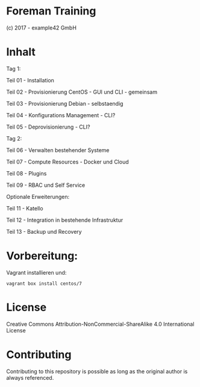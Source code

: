 # Foreman Training
(c) 2017 - example42 GmbH

# Inhalt

Tag 1:

Teil 01 - Installation

Teil 02 - Provisionierung CentOS - GUI und CLI - gemeinsam

Teil 03 - Provisionierung Debian - selbstaendig

Teil 04 - Konfigurations Management - CLI?

Teil 05 - Deprovisionierung - CLI?

Tag 2:

Teil 06 - Verwalten bestehender Systeme

Teil 07 - Compute Resources - Docker und Cloud

Teil 08 - Plugins

Teil 09 - RBAC und Self Service

Optionale Erweiterungen:

Teil 11 - Katello

Teil 12 - Integration in bestehende Infrastruktur

Teil 13 - Backup und Recovery

# Vorbereitung:

Vagrant installieren und:

    vagrant box install centos/7

# License
Creative Commons Attribution-NonCommercial-ShareAlike 4.0 International License

# Contributing
Contributing to this repository is possible as long as the original author is always referenced.


